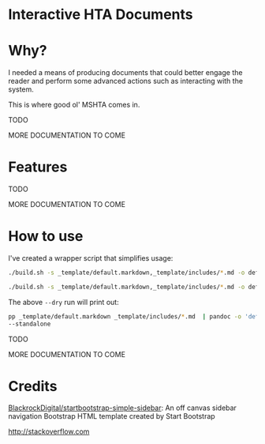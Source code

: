 Interactive HTA Documents
===================

# Why?

I needed a means of producing documents that could better engage the reader and perform some advanced actions such as interacting with the system.

This is where good ol' MSHTA comes in. 

TODO 

MORE DOCUMENTATION TO COME

# Features

TODO

MORE DOCUMENTATION TO COME

# How to use

I've created a wrapper script that simplifies usage:

```bash
./build.sh -s _template/default.markdown,_template/includes/*.md -o default.hta -t _template/templates/default.html
```

```bash
./build.sh -s _template/default.markdown,_template/includes/*.md -o default.hta -t _template/templates/default.html --dry
```

The above `--dry` run will print out:

```bash
pp _template/default.markdown _template/includes/*.md  | pandoc -o 'default.hta' -c '_common/templates/default.css' -H '_common/templates/header.html' --template _template/templates/default.html --self-contained
--standalone
```

TODO

MORE DOCUMENTATION TO COME

# Credits

[BlackrockDigital/startbootstrap-simple-sidebar](https://github.com/BlackrockDigital/startbootstrap-simple-sidebar): An off canvas sidebar navigation Bootstrap HTML template created by Start Bootstrap

http://stackoverflow.com
